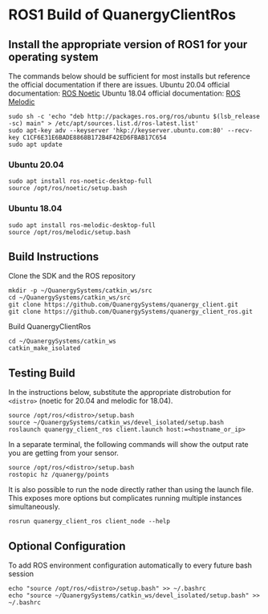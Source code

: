 # ROS1 Build of QuanergyClientRos

## Install the appropriate version of ROS1 for your operating system
The commands below should be sufficient for most installs but reference the official documentation if there are issues.
Ubuntu 20.04 official documentation: [ROS Noetic](http://wiki.ros.org/noetic/Installation/Ubuntu)
Ubuntu 18.04 official documentation: [ROS Melodic](http://wiki.ros.org/melodic/Installation/Ubuntu)

```
sudo sh -c 'echo "deb http://packages.ros.org/ros/ubuntu $(lsb_release -sc) main" > /etc/apt/sources.list.d/ros-latest.list'
sudo apt-key adv --keyserver 'hkp://keyserver.ubuntu.com:80' --recv-key C1CF6E31E6BADE8868B172B4F42ED6FBAB17C654
sudo apt update
```
### Ubuntu 20.04
```
sudo apt install ros-noetic-desktop-full
source /opt/ros/noetic/setup.bash
```
### Ubuntu 18.04
```
sudo apt install ros-melodic-desktop-full
source /opt/ros/melodic/setup.bash
```
## Build Instructions
Clone the SDK and the ROS repository

```
mkdir -p ~/QuanergySystems/catkin_ws/src
cd ~/QuanergySystems/catkin_ws/src
git clone https://github.com/QuanergySystems/quanergy_client.git
git clone https://github.com/QuanergySystems/quanergy_client_ros.git
```
Build QuanergyClientRos

```
cd ~/QuanergySystems/catkin_ws
catkin_make_isolated
```
## Testing Build
In the instructions below, substitute the appropriate distrobution for `<distro>` (noetic for 20.04 and melodic for 18.04).

```
source /opt/ros/<distro>/setup.bash
source ~/QuanergySystems/catkin_ws/devel_isolated/setup.bash
roslaunch quanergy_client_ros client.launch host:=<hostname_or_ip>
```
In a separate terminal, the following commands will show the output rate you are getting from your sensor.
```
source /opt/ros/<distro>/setup.bash
rostopic hz /quanergy/points
```
It is also possible to run the node directly rather than using the launch file. This exposes more options but complicates running multiple instances simultaneously.
```
rosrun quanergy_client_ros client_node --help
```

## Optional Configuration
To add ROS environment configuration automatically to every future bash session
```
echo "source /opt/ros/<distro>/setup.bash" >> ~/.bashrc
echo "source ~/QuanergySystems/catkin_ws/devel_isolated/setup.bash" >> ~/.bashrc
```
